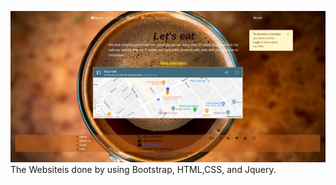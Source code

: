 ![Website](https://github.com/syma-afsha/syma-afsha/blob/main/symaafsha/src/image/rosecafe.png)
The Websiteis done by using Bootstrap, HTML,CSS, and Jquery.

